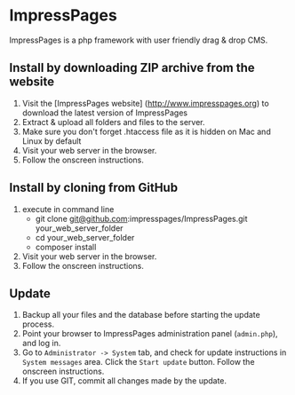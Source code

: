 # ImpressPages

ImpressPages is a php framework with user friendly drag & drop CMS.

## Install by downloading ZIP archive from the website

1. Visit the [ImpressPages website] (http://www.impresspages.org) to download the latest version of ImpressPages
2. Extract & upload all folders and files to the server.
3. Make sure you don't forget .htaccess file as it is hidden on Mac and Linux by default
4. Visit your web server in the browser.
5. Follow the onscreen instructions.

## Install by cloning from GitHub

1. execute in command line
   - git clone git@github.com:impresspages/ImpressPages.git your_web_server_folder
   - cd your_web_server_folder
   - composer install
2. Visit your web server in the browser.
3. Follow the onscreen instructions.

## Update

1. Backup all your files and the database before starting the update process.
2. Point your browser to ImpressPages administration panel (`admin.php`), and log in.
3. Go to `Administrator -> System` tab, and check for update instructions in `System messages` area. Click the `Start update` button. Follow the onscreen instructions.
4. If you use GIT, commit all changes made by the update.
